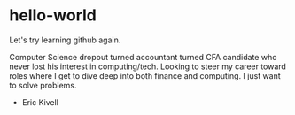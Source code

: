 # hello-world
Let's try learning github again.


Computer Science dropout turned accountant turned CFA candidate who never lost his interest in computing/tech.
Looking to steer my career toward roles where I get to dive deep into both finance and computing.
I just want to solve problems.

- Eric Kivell
